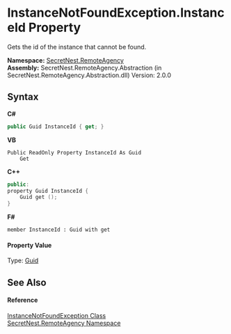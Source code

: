 # InstanceNotFoundException.InstanceId Property 
 

Gets the id of the instance that cannot be found.

**Namespace:**&nbsp;<a href="N_SecretNest_RemoteAgency">SecretNest.RemoteAgency</a><br />**Assembly:**&nbsp;SecretNest.RemoteAgency.Abstraction (in SecretNest.RemoteAgency.Abstraction.dll) Version: 2.0.0

## Syntax

**C#**<br />
``` C#
public Guid InstanceId { get; }
```

**VB**<br />
``` VB
Public ReadOnly Property InstanceId As Guid
	Get
```

**C++**<br />
``` C++
public:
property Guid InstanceId {
	Guid get ();
}
```

**F#**<br />
``` F#
member InstanceId : Guid with get

```


#### Property Value
Type: <a href="https://docs.microsoft.com/dotnet/api/system.guid" target="_blank">Guid</a>

## See Also


#### Reference
<a href="T_SecretNest_RemoteAgency_InstanceNotFoundException">InstanceNotFoundException Class</a><br /><a href="N_SecretNest_RemoteAgency">SecretNest.RemoteAgency Namespace</a><br />